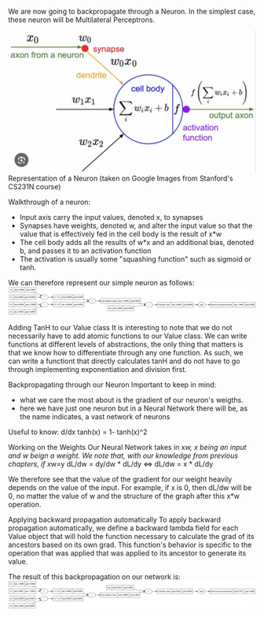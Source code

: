 We are now going to backpropagate through a Neuron. In the simplest case, these neuron will be Multilateral Perceptrons.

![Alt text](./illustrations/neuron_cs231n.png?raw=true "Representation of a Neuron")
Representation of a Neuron (taken on Google Images from Stanford's CS231N course)

Walkthrough of a neuron:

- Input axis carry the input values, denoted x, to synapses
- Synapses have weights, denoted w, and alter the input value so that the value that is effectively fed in the cell body is the result of x\*w
- The cell body adds all the results of w\*x and an additional bias, denoted b, and passes it to an activation function
- The activation is usually some "squashing function" such as sigmoid or tanh.

We can therefore represent our simple neuron as follows:
![Alt text](./illustrations/neuron_operation_graph.png?raw=true "Graph of a Neuron's operations")

Adding TanH to our Value class
It is interesting to note that we do not necessarily have to add atomic functions to our Value class. We can write functions at different levels of abstractions, the only thing that matters is that we know how to differentiate through any one function.
As such, we can write a functiont that directly calculates tanH and do not have to go through implementing exponentiation and division first.

Backpropagating through our Neuron
Important to keep in mind:

- what we care the most about is the gradient of our neuron's weigths.
- here we have just one neuron but in a Neural Network there will be, as the name indicates, a vast network of neurons

Useful to know: d/dx tanh(x) = 1- tanh(x)^2

Working on the Weights
Our Neural Network takes in x*w, x being an input and w beign a weight.
We note that, with our knowledge from previous chapters, if x*w=y
dL/dw = dy/dw \* dL/dy
<=> dL/dw = x \* dL/dy

We therefore see that the value of the gradient for our weight heavily depends on the value of the input. For example, if x is 0, then dL/dw will be 0, no matter the value of w and the structure of the graph after this x\*w operation.

Applying backward propagation automatically
To apply backward propagation automatically, we define a backward lambda field for each Value object that will hold
the function necessary to calculate the grad of its ancestors based on its own grad. This function's behavior
is specific to the operation that was applied that was applied to its ancestor to generate its value.

The result of this backpropagation on our network is:
![Alt text](./illustrations/backpropagation_result.png?raw=true "Result of Backpropagation")

